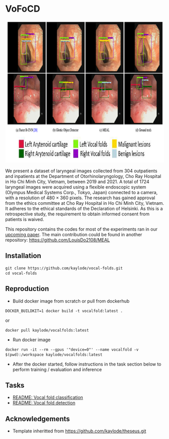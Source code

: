 # VoFoCD


<p align="center">
<img height="450" alt="screen" src="docs/figure.png">
</p>

We present a dataset of laryngeal images collected from 304 outpatients and inpatients at the Department of Otorhinolaryngology, Cho Ray Hospital in Ho Chi Minh City, Vietnam, between 2019 and 2021. A total of 1724 laryngeal images were acquired using a flexible endoscopic system (Olympus Medical Systems Corp., Tokyo, Japan) connected to a camera, with a resolution of 480 × 360 pixels. The research has gained approval from the ethics committee at Cho Ray Hospital in Ho Chi Minh City, Vietnam. It adheres to the ethical standards of the Declaration of Helsinki. As this is a retrospective study, the requirement to obtain informed consent from patients is waived.

This repository contains the codes for most of the experiments ran in our [upcoming paper](alt). The main contribution could be found in another repository: https://github.com/LouisDo2108/MEAL

## **Installation**

```
git clone https://github.com/kaylode/vocal-folds.git
cd vocal-folds
```

## **Reproduction**

- Build docker image from scratch or pull from dockerhub
```
DOCKER_BUILDKIT=1 docker build -t vocalfold:latest .
```
or 
```
docker pull kaylode/vocalfolds:latest
```

- Run docker image
```
docker run -it --rm --gpus '"device=0"' --name vocalfold -v $(pwd):/workspace kaylode/vocalfolds:latest
```

- After the docker started, follow instructions in the task section below to perform training / evaluation and inference

## Tasks

- [README: Vocal fold classification](./docs/classification.md)
- [README: Vocal fold detection](./docs/detection.md)


## **Acknowledgements**
- Template inheritted from https://github.com/kaylode/theseus.git
